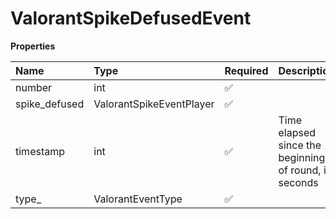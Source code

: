 # ValorantSpikeDefusedEvent

**Properties**

| Name          | Type                     | Required | Description                                           |
| :------------ | :----------------------- | :------- | :---------------------------------------------------- |
| number        | int                      | ✅       |                                                       |
| spike_defused | ValorantSpikeEventPlayer | ✅       |                                                       |
| timestamp     | int                      | ✅       | Time elapsed since the beginning of round, in seconds |
| type\_        | ValorantEventType        | ✅       |                                                       |

<!-- This file was generated by liblab | https://liblab.com/ -->
